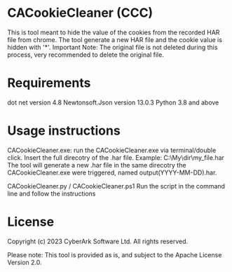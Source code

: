 # CACookieCleaner (CCC)
This is tool meant to hide the value of the cookies from the recorded HAR file from chrome.
The tool generate a new HAR file and the cookie value is hidden with '*'.
Important Note: The original file is not deleted during this process, very recommended to delete the original file.

# Requirements
dot net version 4.8
Newtonsoft.Json version 13.0.3
Python 3.8 and above

# Usage instructions
CACookieCleaner.exe:
run the CACookieCleaner.exe via terminal/double click.
Insert the full direcotry of the .har file. Example: C:\My\dir\my_file.har
The tool will generate a new .har file in the same direcotry the CACookieCleaner.exe were triggered, named output(YYYY-MM-DD).har.

CACookieCleaner.py / CACookieCleaner.ps1
Run the script in the command line and follow the instructions

# License
Copyright (c) 2023 CyberArk Software Ltd. All rights reserved.
 
Please note: This tool is provided as is, and subject to the Apache License Version 2.0.
